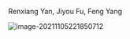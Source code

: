 Renxiang Yan, Jiyou Fu, Feng Yang

![image-20211105221850712](https://chqwer2.github.io/img/Typora/image-20211105221850712.png)





